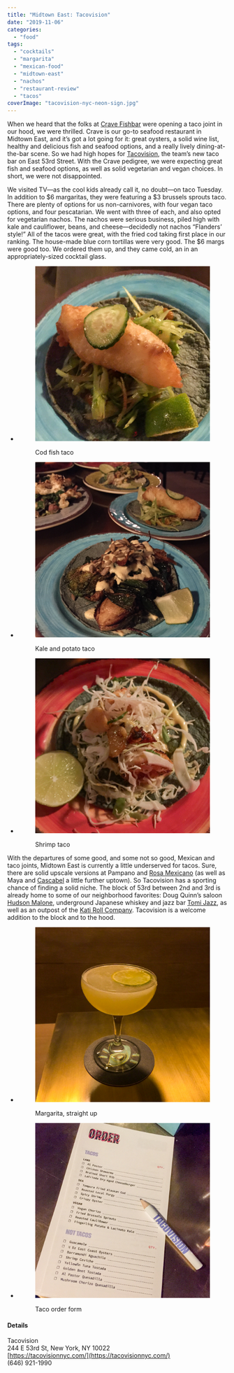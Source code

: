 ```yaml
---
title: "Midtown East: Tacovision"
date: "2019-11-06"
categories: 
  - "food"
tags: 
  - "cocktails"
  - "margarita"
  - "mexican-food"
  - "midtown-east"
  - "nachos"
  - "restaurant-review"
  - "tacos"
coverImage: "tacovision-nyc-neon-sign.jpg"
---
```


When we heard that the folks at [Crave Fishbar](https://cravefishbar.com/) were opening a taco joint in our hood, we were thrilled. Crave is our go-to seafood restaurant in Midtown East, and it’s got a lot going for it: great oysters, a solid wine list, healthy and delicious fish and seafood options, and a really lively dining-at-the-bar scene. So we had high hopes for [Tacovision](https://tacovisionnyc.com/), the team’s new taco bar on East 53rd Street. With the Crave pedigree, we were expecting great fish and seafood options, as well as solid vegetarian and vegan choices. In short, we were not disappointed.

We visited TV—as the cool kids already call it, no doubt—on taco Tuesday. In addition to $6 margaritas, they were featuring a $3 brussels sprouts taco. There are plenty of options for us non-carnivores, with four vegan taco options, and four pescatarian. We went with three of each, and also opted for vegetarian nachos. The nachos were serious business, piled high with kale and cauliflower, beans, and cheese—decidedly not nachos “Flanders’ style!” All of the tacos were great, with the fried cod taking first place in our ranking. The house-made blue corn tortillas were very good. The $6 margs were good too. We ordered them up, and they came cold, an in an appropriately-sized cocktail glass.

- <figure>
    
    ![Cod fish taco at Tacovision in Midtown East, NYC.](images/cod-taco-tacovision-midtown-east-nyc.jpg)
    
    <figcaption>
    
    Cod fish taco
    
    </figcaption>
    
    </figure>
    
- <figure>
    
    ![Kale and potato taco at Tacovision in Midtown East, NYC.](images/kale-and-potato-taco-tacovision-midtown-east-nyc.jpg)
    
    <figcaption>
    
    Kale and potato taco
    
    </figcaption>
    
    </figure>
    
- <figure>
    
    ![Shrimp taco at Tacovision in Midtown East, NYC.](images/shrimp-taco-tacovision-nyc-midtown-east.jpg)
    
    <figcaption>
    
    Shrimp taco
    
    </figcaption>
    
    </figure>
    

With the departures of some good, and some not so good, Mexican and taco joints, Midtown East is currently a little underserved for tacos. Sure, there are solid upscale versions at Pampano and [Rosa Mexicano](https://www.rosamexicano.com/) (as well as Maya and [Cascabel](https://nyctacos.com/) a little further uptown). So Tacovision has a sporting chance of finding a solid niche. The block of 53rd between 2nd and 3rd is already home to some of our neighborhood favorites: Doug Quinn’s saloon [Hudson Malone](http://www.hudsonmalone.com/), underground Japanese whiskey and jazz bar [Tomi Jazz](https://www.tomijazz.com/), as well as an outpost of the [Kati Roll Company](https://www.thekatirollcompany.com/). Tacovision is a welcome addition to the block and to the hood.

- <figure>
    
    ![Margarita cocktail at Tacovision, Midotwn East, NYC.](images/margarita-cocktail-tacovision-midtown-east-nyc.jpg)
    
    <figcaption>
    
    Margarita, straight up
    
    </figcaption>
    
    </figure>
    
- <figure>
    
    ![Taco order form at Tacovision, Midtown East, NYC.](images/taco-order-form-tacovision-midtown-east-nyc.jpg)
    
    <figcaption>
    
    Taco order form
    
    </figcaption>
    
    </figure>
    

#### Details

Tacovision  
244 E 53rd St, New York, NY 10022  
[https://tacovisionnyc.com/](https://tacovisionnyc.com/)  
(646) 921-1990
